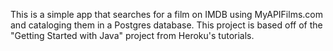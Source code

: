This is a simple app that searches for a film on IMDB using MyAPIFilms.com and cataloging them in a Postgres database. This project is based off of the "Getting Started with Java" project from Heroku's tutorials.
